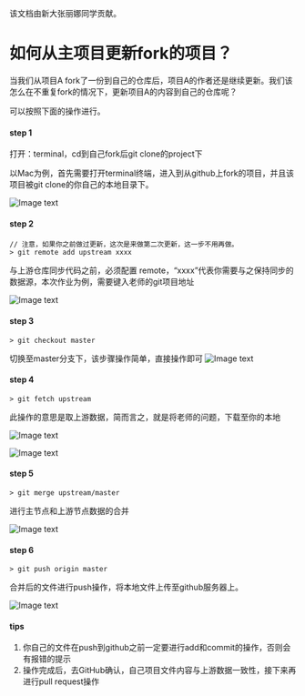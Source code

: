 该文档由新大张丽娜同学贡献。

# 如何从主项目更新fork的项目？

当我们从项目A fork了一份到自己的仓库后，项目A的作者还是继续更新。我们该怎么在不重复fork的情况下，更新项目A的内容到自己的仓库呢？

可以按照下面的操作进行。

#### step 1

打开：terminal，cd到自己fork后git clone的project下

以Mac为例，首先需要打开terminal终端，进入到从github上fork的项目，并且该项目被git clone的你自己的本地目录下。

![Image text](https://ws4.sinaimg.cn/large/006tNc79gy1fieu7pcpwzj31kw14cwpc.jpg)

#### step 2

```
// 注意，如果你之前做过更新，这次是来做第二次更新，这一步不用再做。
> git remote add upstream xxxx
```

与上游仓库同步代码之前，必须配置 remote，“xxxx”代表你需要与之保持同步的数据源，本次作业为例，需要键入老师的git项目地址

![Image text](https://ws3.sinaimg.cn/large/006tNc79gy1fieups178zj31kw0v5kdu.jpg)

#### step 3

```
> git checkout master
```
切换至master分支下，该步骤操作简单，直接操作即可
![Image text](https://ws3.sinaimg.cn/large/006tNc79gy1fieuxltln2j31ka0qqadc.jpg)

#### step 4

```
> git fetch upstream
```
此操作的意思是取上游数据，简而言之，就是将老师的问题，下载至你的本地

![Image text](https://ws2.sinaimg.cn/large/006tNc79gy1fiev8mx50ij31kw0u8wnj.jpg)

![Image text](https://ws4.sinaimg.cn/large/006tNc79gy1fiev3jpzpvj31kw0kr79w.jpg)

#### step 5

```
> git merge upstream/master
```

进行主节点和上游节点数据的合并

![Image text](https://ws3.sinaimg.cn/large/006tNc79gy1fieva0qgf6j31kw0u8wnj.jpg)

#### step 6

```
> git push origin master
```
合并后的文件进行push操作，将本地文件上传至github服务器上。

![Image text](https://ws3.sinaimg.cn/large/006tNc79gy1fieve5w7kaj31kw0xj16i.jpg)

####  tips
1. 你自己的文件在push到github之前一定要进行add和commit的操作，否则会有报错的提示
2. 操作完成后，去GitHub确认，自己项目文件内容与上游数据一致性，接下来再进行pull request操作
